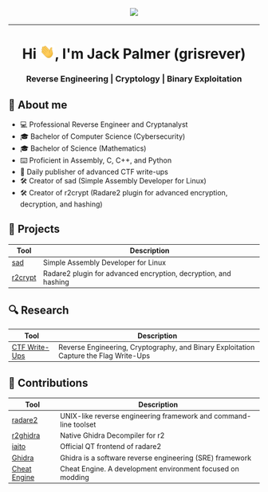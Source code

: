 <p align="center">
  <img src="https://github.com/thompsonemerson/thompsonemerson/raw/master/cover-thompson.png" height="200"/>
</p>
<hr>
<h1 align="center">Hi <img src="https://raw.githubusercontent.com/ABSphreak/ABSphreak/master/gifs/Hi.gif" width="30px">, I'm Jack Palmer (grisrever)</h1>
<h3 align="center">Reverse Engineering | Cryptology | Binary Exploitation</h3>
<p align="center">

## 📖 About me

* 💻 Professional Reverse Engineer and Cryptanalyst
* 🎓 Bachelor of Computer Science (Cybersecurity)
* 🎓 Bachelor of Science (Mathematics)
* ⌨️ Proficient in Assembly, C, C++, and Python
* 📝 Daily publisher of advanced CTF write-ups
* 🛠️ Creator of sad (Simple Assembly Developer for Linux)
* 🛠️ Creator of r2crypt (Radare2 plugin for advanced encryption, decryption, and hashing)

## 📂 Projects

| Tool       | Description                                                  |
|------------|--------------------------------------------------------------|
| [sad](https://github.com/gnisrever/sad)  | Simple Assembly Developer for Linux        |
| [r2crypt](https://github.com/gnisrever/r2crypt) | Radare2 plugin for advanced encryption, decryption, and hashing |

## 🔍 Research

| Tool       | Description                                                  |
|------------|--------------------------------------------------------------|
| [CTF Write-Ups](https://github.com/gnisrever/ctf-write-ups)  | Reverse Engineering, Cryptography, and Binary Exploitation Capture the Flag Write-Ups         |

## 🤝 Contributions

| Tool       | Description                                                  |
|------------|--------------------------------------------------------------|
| [radare2](https://github.com/gnisrever/radare2) | UNIX-like reverse engineering framework and command-line toolset        |
| [r2ghidra](https://github.com/gnisrever/r2ghidra)  | Native Ghidra Decompiler for r2 |
| [iaito](https://github.com/gnisrever/iaito) | Official QT frontend of radare2  |
| [Ghidra](https://github.com/gnisrever/ghidra)  | Ghidra is a software reverse engineering (SRE) framework |
| [Cheat Engine](https://github.com/gnisrever/cheat-engine)  | Cheat Engine. A development environment focused on modding |

